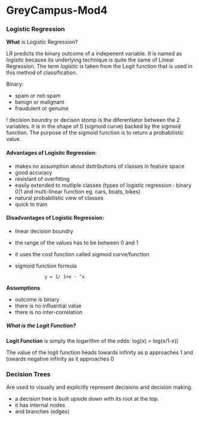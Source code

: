 # GreyCampus-Mod4

### Logistic Regression
**What** is Logistic Regression? 

LR predicts the binary outcome of a indepenent variable. It is named as *logistic* because its underlying technique is quite the same of Linear Regression. The term *logistic* is taken from the Logit function that is used in this method of classification. 

Binary:

- spam or not-spam
- benign or malignant
- fraudulent or genuine 


! decision boundry or decison stomp is the diferentiator between the 2 variables. it is in the shape of S (sigmoid curve) backed by the sigmoid function. The purpose of the sigmoid function is to return a probabilistic value.


#### Advantages of Logisitc Regression: 

- makes no assumption about dsitributions of classes in feature space 
- good accuracy
- resistant of overfitting
- easily extended to mutliple classes (types of logistic regression : binary 0|1 and multi-linear function eg. cars, boats, bikes)
- natural probabilistic view of classes
- quick to train 


#### Disadvantages of Logistic Regression: 
- linear decision boundry
- the range of the values has to be between 0 and 1 
- it uses the cost function called sigmoid curve/function 
- sigmoid function formula 

                 y = 1/ 1+e - ^x

**Assumptions** 
- outcome is binary 
- there is no influential value
- there is no inter-correlation

##### What is the Logit Function? 

**Logit Function** is simply the logarithm of the odds: log(x) = log(x/1-x))

The value of the logit function heads towards infinity as p approaches 1 and towards negative infinity as it approaches 0


### Decision Trees
Are used to visually and explicitly represent decisions and decision making. 

- a decision tree is built upside down with its root at the top.
- it has internal nodes
- and branches (edges)
